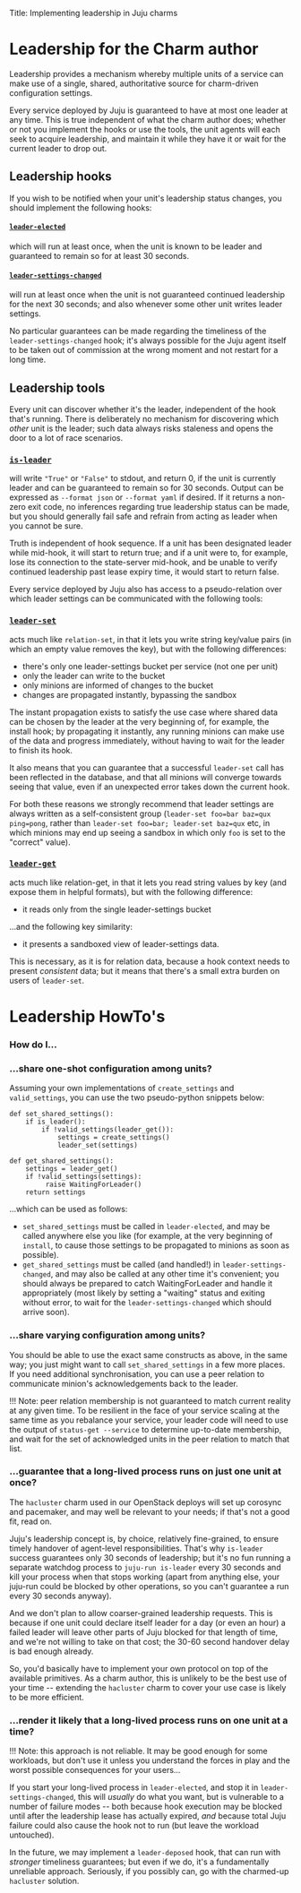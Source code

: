Title: Implementing leadership in Juju charms

# Leadership for the Charm author

Leadership provides a mechanism whereby multiple units of a service can make
use of a single, shared, authoritative source for charm-driven configuration
settings.

Every service deployed by Juju is guaranteed to have at most one leader at any
time. This is true independent of what the charm author does; whether or not
you implement the hooks or use the tools, the unit agents will each seek to
acquire leadership, and maintain it while they have it or wait for the current
leader to drop out.

## Leadership hooks

If you wish to be notified when your unit's leadership status changes, you
should implement the following hooks:

####  [`leader-elected`](reference-charm-hooks.html#leader-elected)
which will run at least once, when the unit is known to be leader and guaranteed
to remain so for at least 30 seconds.

####  [`leader-settings-changed`](reference-charm-hooks.html#leader-settings-changed)
will run at least once when the unit is not guaranteed continued leadership for
the next 30 seconds; and also whenever some other unit writes leader settings.

No particular guarantees can be made regarding the timeliness of the
`leader-settings-changed` hook; it's always possible for the Juju agent itself
to be taken out of commission at the wrong moment and not restart for a long
time.

## Leadership tools

Every unit can discover whether it's the leader, independent of the hook that's
running. There is deliberately no mechanism for discovering which *other* unit
is the leader; such data always risks staleness and opens the door to a lot of
race scenarios.

### [`is-leader`](reference-hook-tools.html#is-leader)
will write `"True"` or `"False"` to stdout, and return 0, if
the unit is currently leader and can be guaranteed to remain so for 30 seconds.
Output can be expressed as `--format json` or `--format yaml` if desired.
If it returns a non-zero exit code, no inferences regarding true leadership
status can be made, but you should generally fail safe and refrain from
acting as leader when you cannot be sure.

Truth is independent of hook sequence. If a unit has been designated leader
while mid-hook, it will start to return true; and if a unit were to, for
example, lose its connection to the state-server mid-hook, and be unable
to verify continued leadership past lease expiry time, it would start to
return false.

Every service deployed by Juju also has access to a pseudo-relation over which
leader settings can be communicated with the following tools:

### [`leader-set`](reference-hook-tools.html#leader-set)
acts much like `relation-set`, in that it lets you write string
key/value pairs (in which an empty value removes the key), but with the
following differences:

* there's only one leader-settings bucket per service (not one per unit)
* only the leader can write to the bucket
* only minions are informed of changes to the bucket
* changes are propagated instantly, bypassing the sandbox

The instant propagation exists to satisfy the use case where shared data can be
chosen by the leader at the very beginning of, for example, the install hook;
by propagating it instantly, any running minions can make use of the data and
progress immediately, without having to wait for the leader to finish its hook.

It also means that you can guarantee that a successful `leader-set` call has
been reflected in the database, and that all minions will converge towards
seeing that value, even if an unexpected error takes down the current hook.

For both these reasons we strongly recommend that leader settings are always
written as a self-consistent group (`leader-set foo=bar baz=qux ping=pong`,
rather than `leader-set foo=bar; leader-set baz=qux` etc, in which minions
may end up seeing a sandbox in which only `foo` is set to the "correct"
value).

### [`leader-get`](reference-hook-tools.html#leader-get)
acts much like relation-get, in that it lets you read string
values by key (and expose them in helpful formats), but with the following
difference:

* it reads only from the single leader-settings bucket

...and the following key similarity:

* it presents a sandboxed view of leader-settings data.

This is necessary, as it is for relation data, because a hook context needs
to present *consistent* data; but it means that there's a small extra burden
on users of `leader-set`.

# Leadership HowTo's

### How do I...

### ...share one-shot configuration among units?

Assuming your own implementations of `create_settings` and `valid_settings`, you
can use the two pseudo-python snippets below:

    def set_shared_settings():
        if is_leader():
            if !valid_settings(leader_get()):
                settings = create_settings()
                leader_set(settings)

    def get_shared_settings():
        settings = leader_get()
        if !valid_settings(settings):
             raise WaitingForLeader()
        return settings

...which can be used as follows:

  * `set_shared_settings` must be called in `leader-elected`, and may be called
    anywhere else you like (for example, at the very beginning of `install`, to
    cause those settings to be propagated to minions as soon as possible).
  * `get_shared_settings` must be called (and handled!) in
    `leader-settings-changed`, and may also be called at any other time it's
    convenient; you should always be prepared to catch WaitingForLeader and
    handle it appropriately (most likely by setting a "waiting" status and
    exiting without error, to wait for the `leader-settings-changed` which
    should arrive soon).

### ...share varying configuration among units?

You should be able to use the exact same constructs as above, in the same way;
you just might want to call `set_shared_settings` in a few more places. If you
need additional synchronisation, you can use a peer relation to communicate
minion's acknowledgements back to the leader.

!!! Note: peer relation membership is not guaranteed to match current reality
at any given time. To be resilient in the face of your service scaling at the
same time as you rebalance your service, your leader code will need to
use the output of `status-get --service` to determine up-to-date membership,
and wait for the set of acknowledged units in the peer relation to match that
list.

### ...guarantee that a long-lived process runs on just one unit at once?

The `hacluster` charm used in our OpenStack deploys will set up corosync and
pacemaker, and may well be relevant to your needs; if that's not a good fit,
read on.

Juju's leadership concept is, by choice, relatively fine-grained, to ensure
timely handover of agent-level responsibilities. That's why `is-leader` success
guarantees only 30 seconds of leadership; but it's no fun running a separate
watchdog process to `juju-run is-leader` every 30 seconds and kill your process
when that stops working (apart from anything else, your juju-run could be
blocked by other operations, so you can't guarantee a run every 30 seconds
anyway).

And we don't plan to allow coarser-grained leadership requests. This is because
if one unit could declare itself leader for a day (or even an hour) a failed
leader will leave other parts of Juju blocked for that length of time, and we're
not willing to take on that cost; the 30-60 second handover delay is bad enough
already.

So, you'd basically have to implement your own protocol on top of the available
primitives. As a charm author, this is unlikely to be the best use of your time
-- extending the `hacluster` charm to cover your use case is likely to be more
efficient.

### ...render it likely that a long-lived process runs on one unit at a time?

!!! Note: this approach is not reliable. It may be good enough for some
workloads, but don't use it unless you understand the forces in play and the
worst possible consequences for your users...

If you start your long-lived process in `leader-elected`, and stop it in
`leader-settings-changed`, this will *usually* do what you want, but is
vulnerable to a number of failure modes -- both because hook execution may be
blocked until after the leadership lease has actually expired, *and* because
total Juju failure could also cause the hook not to run (but leave the workload
untouched).

In the future, we may implement a `leader-deposed` hook, that can run with
*stronger* timeliness guarantees; but even if we do, it's a fundamentally
unreliable approach. Seriously, if you possibly can, go with the charmed-up
`hacluster` solution.
